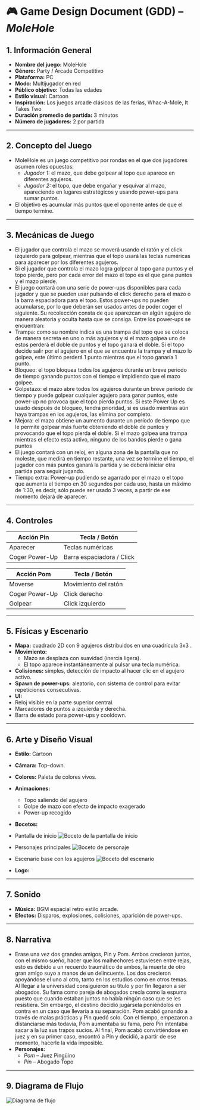 ﻿# 🎮 Game Design Document (GDD) – *MoleHole*

## 1. Información General
- **Nombre del juego:** MoleHole
- **Género:** Party / Arcade Competitivo
- **Plataforma:** PC  
- **Modo:** Multijugador en red  
- **Público objetivo:** Todas las edades 
- **Estilo visual:** Cartoon
- **Inspiración:** Los juegos arcade clásicos de las ferias, Whac-A-Mole, It Takes Two
- **Duración promedio de partida:** 3 minutos
- **Número de jugadores:** 2 por partida

---

## 2. Concepto del Juego
* MoleHole es un juego competitivo por rondas en el que dos jugadores asumen roles opuestos:
  - *Jugador 1:* el mazo, que debe golpear al topo que aparece en diferentes agujeros.
  - *Jugador 2:* el topo, que debe engañar y esquivar al mazo, apareciendo en lugares estratégicos y usando power-ups para sumar puntos.
* El objetivo es acumular más puntos que el oponente antes de que el tiempo termine.
---

## 3. Mecánicas de Juego
- El jugador que controla el mazo se moverá usando el ratón y el click izquierdo para golpear, mientras que el topo usará las teclas numéricas para aparecer por los diferentes agujeros.
- Si el jugador que controla el mazo logra golpear al topo gana puntos y el topo pierde, pero por cada error del mazo el topo es el que gana puntos y el mazo pierde.
- El juego contará con una serie de power-ups disponibles para cada jugador y que se pueden usar pulsando el click derecho para el mazo o la barra espaciadora para el topo. Estos power-ups no pueden acumularse, por lo que deberán ser usados antes de poder coger el siguiente. Su recolección consta de que aparezcan en algún agujero de manera aleatoria y oculta hasta que se consiga. Entre los power-ups se encuentran:
- Trampa: como su nombre indica es una trampa del topo que se coloca de manera secreta en uno o más agujeros y si el mazo golpea uno de estos perderá el doble de puntos y el topo ganará el doble. Si el topo decide salir por el agujero en el que se encuentra la trampa y el mazo lo golpea, este último perderá 1 punto mientras que el topo ganaría 1 punto.
- Bloqueo: el topo bloquea todos los agujeros durante un breve periodo de tiempo ganando puntos con el tiempo e impidiendo que el mazo golpee.
- Golpetazo: el mazo abre todos los agujeros durante un breve periodo de tiempo y puede golpear cualquier agujero para ganar puntos, este power-up no provoca que el topo pierda puntos. Si este Power Up es usado después de bloqueo, tendrá prioridad, si es usado mientras aún haya trampas en los agujeros, las elimina por completo.
- Mejora: el mazo obtiene un aumento durante un período de tiempo que le permite golpear más fuerte obteniendo el doble de puntos y provocando que el topo pierda el doble. Si el mazo golpea una trampa mientras el efecto esta activo, ninguno de los bandos pierde o gana puntos
- El juego contará con un reloj, en alguna zona de la pantalla que no moleste, que medirá en tiempo restante, una vez se termine el tiempo, el jugador con más puntos ganará la partida y se deberá iniciar otra partida para seguir jugando.
- Tiempo extra: Power-up pudiendo se agarrado por el mazo o el topo que aumenta el tiempo en 30 segundos por cada uso, hasta un máximo de 1:30, es decir, sólo puede ser usado 3 veces, a partir de ese momento dejará de aparecer.

---

## 4. Controles

| Acción   Pin          | Tecla / Botón               |
|-----------------------|-----------------------------|
| Aparecer              | Teclas numéricas            |
| Coger Power-Up        | Barra espaciadora / Click   |


| Acción   Pom          | Tecla / Botón               |
|-----------------------|-----------------------------|
| Moverse               | Movimiento del ratón        |
| Coger Power-Up        | Click derecho               |
| Golpear               | Click izquierdo             |


---

## 5. Físicas y Escenario
- **Mapa:** cuadrado 2D con 9 agujeros distribuidos en una cuadrícula 3x3 . 
- **Movimiento:**
  - Mazo se desplaza con suavidad (inercia ligera).
  - El topo aparece instantáneamente al pulsar una tecla numérica.
- **Colisiones:** simples, detección de impacto al hacer clic en el agujero activo. 
- **Spawn de power-ups:** aleatorio, con sistema de control para evitar repeticiones consecutivas.
- **UI:**
 - Reloj visible en la parte superior central.
 - Marcadores de puntos a izquierda y derecha.
 - Barra de estado para power-ups y cooldown.

---

## 6. Arte y Diseño Visual
- **Estilo:** Cartoon 
- **Cámara:** Top–down.  
- **Colores:** Paleta de colores vivos.
- **Animaciones:**
  - Topo saliendo del agujero
  - Golpe de mazo con efecto de impacto exagerado
  - Power-up recogido
- **Bocetos:**
  
 - Pantalla de inicio
 ![Boceto de la pantalla de inicio](./Assets/Bocetos/Inicio.png)

 - Personajes principales
 ![Boceto de personaje](./Assets/Bocetos/Personajes.png)

 - Escenario base con los agujeros
 ![Boceto del escenario](./Assets/Bocetos/Gameplay.png)
 
- **Logo:** 

---

## 7. Sonido
- **Música:** BGM espacial retro estilo arcade.  
- **Efectos:** Disparos, explosiones, colisiones, aparición de power-ups.

---

## 8. Narrativa
- Erase una vez dos grandes amigos, Pin y Pom. Ambos crecieron juntos, con el mismo sueño, hacer que los malhechores estuviesen entre rejas, esto es debido a un recuerdo traumático de ambos, la muerte de otro gran amigo suyo a manos de un delincuente. Los dos crecieron apoyándose el uno al otro, tanto en los estudios como en otros temas. Al llegar a la universidad consiguieron su título y por fin llegaron a ser abogados. Su fama como pareja de abogados crecía como la espuma puesto que cuando estaban juntos no había ningún caso que se les resistiera. Sin embargo, el destino decidió jugársela poniéndolos en contra en un caso que llevaría a su separación. Pom acabó ganando a través de malas prácticas y Pin quedó solo. Con el tiempo, empezaron a distanciarse más todavía, Pom aumentaba su fama, pero Pin intentaba sacar a la luz sus trapos sucios. Al final, Pom acabó convirtiéndose en juez y en su primer caso, encontró a Pin y decidió, a partir de ese momento, hacerle la vida imposible.
- **Personajes:**  
  - *Pom* – Juez Pingüino
  - *Pin* – Abogado Topo

---

## 9. Diagrama de Flujo

![Diagrama de flujo](./Assets/Diagrama.png)


